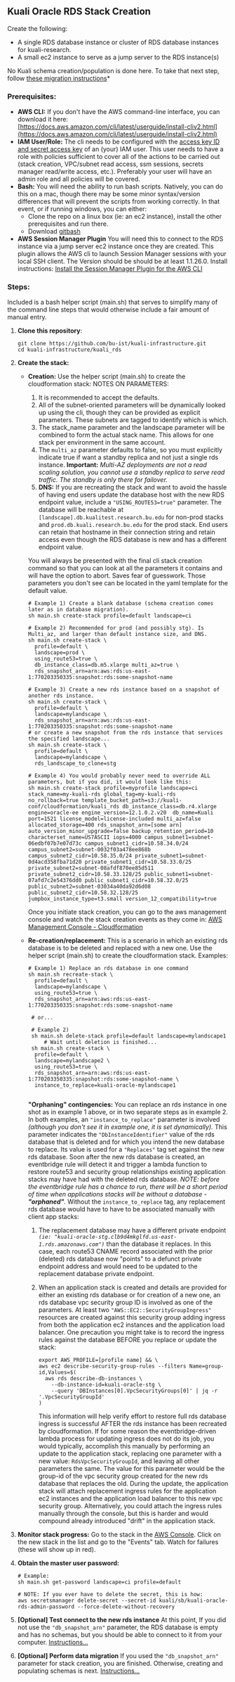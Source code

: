 ## Kuali Oracle RDS Stack Creation

Create the following:

- A single RDS database instance or cluster of RDS database instances for kuali-research.
- A small ec2 instance to serve as a jump server to the RDS instance(s)

No Kuali schema creation/population is done here. To take that next step, follow [these migration instructions](migration/README.md)*

### Prerequisites:

- **AWS CLI:** 
  If you don't have the AWS command-line interface, you can download it here:
  [https://docs.aws.amazon.com/cli/latest/userguide/install-cliv2.html](https://docs.aws.amazon.com/cli/latest/userguide/install-cliv2.html)
- **IAM User/Role:**
  The cli needs to be configured with the [access key ID and secret access key](https://docs.aws.amazon.com/general/latest/gr/aws-sec-cred-types.html#access-keys-and-secret-access-keys) of an (your) IAM user. This user needs to have a role with policies sufficient to cover all of the actions to be carried out (stack creation, VPC/subnet read access, ssm sessions, secrets manager read/write access, etc.). Preferably your user will have an admin role and all policies will be covered.
- **Bash:**
  You will need the ability to run bash scripts. Natively, you can do this on a mac, though there may be some minor syntax/version differences that will prevent the scripts from working correctly. In that event, or if running windows, you can either:
  - Clone the repo on a linux box (ie: an ec2 instance), install the other prerequisites and run there.
  - Download [gitbash](https://git-scm.com/downloads)
- **AWS Session Manager Plugin**
  You will need this to connect to the RDS instance via a jump server ec2 instance once they are created.
  This plugin allows the AWS cli to launch Session Manager sessions with your local SSH client. The Version should be should be at least 1.1.26.0.
  Install instructions: [Install the Session Manager Plugin for the AWS CLI](https://docs.aws.amazon.com/systems-manager/latest/userguide/session-manager-working-with-install-plugin.html)

### Steps:

Included is a bash helper script (main.sh) that serves to simplify many of the command line steps that would otherwise include a fair amount of manual entry. 

1. **Clone this repository**:

   ```
   git clone https://github.com/bu-ist/kuali-infrastructure.git
   cd kuali-infrastructure/kuali_rds
   ```

2. **Create the stack:**
  
   - **Creation:**
      Use the helper script (main.sh) to create the cloudformation stack:
      NOTES ON PARAMETERS:
   
      1. It is recommended to accept the defaults.
      2. All of the subnet-oriented parameters will be dynamically looked up using the cli, though they can be provided as explicit parameters. 
        These subnets are tagged to identify which is which.
      3. The stack_name parameter and the landscape parameter will be combined to form the actual stack name.
        This allows for one stack per environment in the same account.
      4. The `multi_az` parameter defaults to false, so you must explicitly indicate true if want a standby replica and not just a single rds instance.
        **Important:** *Multi-AZ deployments are not a read scaling solution, you cannot use a standby replica to serve read traffic. The standby is only there for failover.*
      5. **DNS:** If you are recreating the stack and want to avoid the hassle of having end users update the database host with the new RDS endpoint value, include a `"USING_ROUTE53=true"` parameter. The database will be reachable at `[landscape].db.kualitest.research.bu.edu` for non-prod stacks and `prod.db.kuali.research.bu.edu` for the prod stack. End users can retain that hostname in their connection string and retain access even though the RDS database is new and has a different endpoint value.
   
      You will always be presented with the final cli stack creation command so that you can look at all the parameters it contains and will have the option to abort. Saves fear of guesswork. Those parameters you don't see can be located in the yaml template for the default value.
   
      ```
      # Example 1) Create a blank database (schema creation comes later as in database migration).
      sh main.sh create-stack profile=default landscape=ci
      
      # Example 2) Recommended for prod (and possibly stg). Is Multi_az, and larger than default instance size, and DNS.
      sh main.sh create-stack \
        profile=default \
        landscape=prod \
        using_route53=true \
        db_instance_class=db.m5.xlarge multi_az=true \
        rds_snapshot_arn=arn:aws:rds:us-east-1:770203350335:snapshot:rds:some-snapshot-name
      
      # Example 3) Create a new rds instance based on a snapshot of another rds instance.
      sh main.sh create-stack \
        profile=default \
        landscape=mylandscape \
        rds_snapshot_arn=arn:aws:rds:us-east-1:770203350335:snapshot:rds:some-snapshot-name
      # or create a new snapshot from the rds instance that services the specified landscape...
      sh main.sh create-stack \
        profile=default \
        landscape=mylandscape \
        rds_landscape_to_clone=stg
      
      # Example 4) You would probably never need to override ALL parameters, but if you did, it would look like this:
      sh main.sh create-stack profile=myprofile landscape=ci stack_name=my-kuali-rds global_tag=my-kuali-rds no_rollback=true template_bucket_path=s3://kuali-conf/cloudformation/kuali_rds db_instance_class=db.r4.xlarge engine=oracle-ee engine_version=12.1.0.2.v20  db_name=Kuali port=1521 license_model=license-included multi_az=false allocated_storage=400 rds_snapshot_arn=[some arn] auto_version_minor_upgrade=false backup_retention_period=10 characterset_name=US7ASCII iops=4000 campus_subnet1=subnet-06edbf07b7e07d73c campus_subnet1_cidr=10.58.34.0/24 campus_subnet2=subnet-0032f03a478ee868b campus_subnet2_cidr=10.58.35.0/24 private_subnet1=subnet-0d4acd358fba71d20 private_subnet1_cidr=10.58.33.0/25 private_subnet2=subnet-08afdf870ee85d511 private_subnet2_cidr=10.58.33.128/25 public_subnet1=subnet-07afd7c2e54376dd0 public_subnet1_cidr=10.58.32.0/25 public_subnet2=subnet-03034a40da92d6d08 public_subnet2_cidr=10.58.32.128/25 jumpbox_instance_type=t3.small version_12_compatibility=true
      
      ```
   
      Once you initiate stack creation, you can go to the aws management console and watch the stack creation events as they come in:
      [AWS Management Console - Cloudformation](https://console.aws.amazon.com/cloudformation/home?region=us-east-1)
   
   - **Re-creation/replacement:**
      This is a scenario in which an existing rds database is to be deleted and replaced with a new one.
      Use the helper script (main.sh) to create the cloudformation stack.
      Examples:
   
      ```
      # Example 1) Replace an rds database in one command
      sh main.sh recreate-stack \
        profile=default \
        landscape=mylandscape \
        using_route53=true \
        rds_snapshot_arn=arn:aws:rds:us-east-1:770203350335:snapshot:rds:some-snapshot-name
        
       # or...
       
       # Example 2)
       sh main.sh delete-stack profile=default landscape=mylandscape1
           # Wait until deletion is finished...
       sh main.sh create-stack \
        profile=default \
        landscape=mylandscape2 \
        using_route53=true \
        rds_snapshot_arn=arn:aws:rds:us-east-1:770203350335:snapshot:rds:some-snapshot-name \
        instance_to_replace=kuali-oracle-mylandscape1
      
      
      ```
      
      **"Orphaning" contingencies:** You can replace an rds instance in one shot as in example 1 above, or in two separate steps as in example 2.
      In both examples, an `"instance_to_replace"` parameter is involved *(although you don't see it in example one, it is set dynamically).*
      This parameter indicates the `"DbInstanceIdentifier"` value of the rds database that is deleted and for which you intend the new database to replace. Its value is used for a `"Replaces"` tag set against the new rds database. Soon after the new rds database is created, an eventbridge rule will detect it and trigger a lambda function to restore route53 and security group relationships existing application stacks may have had with the deleted rds database. *NOTE: before the eventbridge rule has a chance to run, there will be a short period of time when applications stacks will be without a database - **"orphaned"**.*
      Without the `instance_to_replace` tag, any replacement rds database would have to have to be associated manually with client app stacks:
      
      1. The replacement database may have a different private endpoint *`(ie: "kuali-oracle-stg.clb9d4mkglfd.us-east-1.rds.amazonaws.com")`* than the database it replaces. In this case, each route53 CNAME record associated with the prior (deleted) rds database now "points" to a defunct private endpoint address and would need to be updated to the replacement database private endpoint.
      
      2. When an application stack is created and details are provided for either an existing rds database or for creation of a new one, an rds database vpc security group ID is involved as one of the parameters. At least two `"AWS::EC2::SecurityGroupIngress"` resources are created against this security group adding ingress from both the application ec2 instances and the application load balancer.
         One precaution you might take is to record the ingress rules against the database BEFORE you replace or update the stack:
      
         ```
         export AWS_PROFILE=[profile name] && \
         aws ec2 describe-security-group-rules --filters Name=group-id,Values=$(
           aws rds describe-db-instances \
             --db-instance-id=kuali-oracle-stg \
             --query 'DBInstances[0].VpcSecurityGroups[0]' | jq -r '.VpcSecurityGroupId'
         )
         ```
      
         This information will help verify effort to restore full rds database ingress is successful AFTER the rds  instance has been recreated by cloudformation. If for some reason the eventbridge-driven lambda process for updating ingress does not do its job, you would typically,  accomplish this manually by performing an update to the application stack, replacing one parameter with a new value: `RdsVpcSecurityGroupId`, and leaving all other parameters the same. The value for this parameter would be the group-id of the vpc security group created for the new rds database that replaces the old. During the update, the application stack will attach replacement ingress rules for the application ec2 instances and the application load balancer to this new vpc security group. Alternatively, you could attach the ingress rules manually through the console, but this is harder and would compound already introduced "drift" in the application stack.
   
3. **Monitor stack progress:**
   Go to the stack in the [AWS Console](https://console.aws.amazon.com/cloudformation/home?region=us-east-1). Click on the new stack in the list and go to the "Events" tab.
   Watch for failures (these will show up in red).

4. **Obtain the master user password:**

   ```
   # Example:
   sh main.sh get-password landscape=ci profile=default
   
   # NOTE: If you ever have to delete the secret, this is how:
   aws secretsmanager delete-secret --secret-id kuali/sb/kuali-oracle-rds-admin-password --force-delete-without-recovery
   ```

5. **[Optional] Test connect to the new rds instance**
   At this point, If you did not use the `"db_snapshot_arn"` parameter, the RDS database is empty and has no schemas, but you should be able to connect to it from your computer.
   [Instructions...](jumpbox/README.md)

6. **[Optional] Perform data migration**
   If you used the `"db_snapshot_arn"` parameter for stack creation, you are finished. Otherwise, creating and populating schemas is next.
   [Instructions...](migration/README.md)
